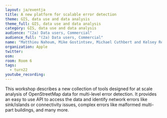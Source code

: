 ```yaml
---
layout: ja/eventja
title: A new platform for scalable error detection
theme: GIS, data use and data analysis
theme_full: GIS, data use and data analysis
category: GIS, data use and data analysis
audience: "(2a) Data users, Commercial"
audience_full: "(2a) Data users, Commercial"
name: "Matthieu Nahoum, Mike Gostintsev, Michael Cuthbert and Kelsey Reinking"
organization: Apple
twitter: 
osm: 
room: Room 6
tags:
  - turn22
youtube_recording:
---
```

This workshop describes a new collection of tools designed for at scale analysis of OpenStreetMap data for multi-level error detection. It provides an easy to use API to access the data and identify network errors like sink/islands or connectivity issues, complex errors like malformed multi-part buildings, and many more.
